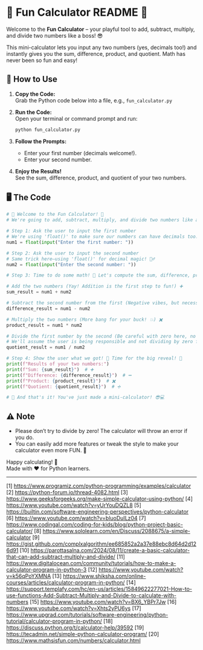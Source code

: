 # 🎉 Fun Calculator README 🎉

Welcome to the **Fun Calculator** – your playful tool to add, subtract, multiply, and divide two numbers like a boss! 😎

This mini-calculator lets you input any two numbers (yes, decimals too!) and instantly gives you the sum, difference, product, and quotient. Math has never been so fun and easy!

## 🚀 How to Use

1. **Copy the Code:**  
   Grab the Python code below into a file, e.g., `fun_calculator.py`

2. **Run the Code:**  
   Open your terminal or command prompt and run:
   ```bash
   python fun_calculator.py
   ```

3. **Follow the Prompts:**  
   - Enter your first number (decimals welcome!).
   - Enter your second number.

4. **Enjoy the Results!**  
   See the sum, difference, product, and quotient of your two numbers.

## 🖥️ The Code

```python
# 🎉 Welcome to the Fun Calculator! 🎉
# We're going to add, subtract, multiply, and divide two numbers like a boss! 😎

# Step 1: Ask the user to input the first number
# We're using 'float()' to make sure our numbers can have decimals too. Fancy, right? ✨
num1 = float(input("Enter the first number: "))

# Step 2: Ask the user to input the second number
# Same trick here—using 'float()' for decimal magic! 🧙‍♂️
num2 = float(input("Enter the second number: "))

# Step 3: Time to do some math! 🧠 Let's compute the sum, difference, product, and quotient.

# Add the two numbers (Yay! Addition is the first step to fun!) ➕
sum_result = num1 + num2

# Subtract the second number from the first (Negative vibes, but necessary! 😜) ➖
difference_result = num1 - num2

# Multiply the two numbers (More bang for your buck! 💥) ✖️
product_result = num1 * num2

# Divide the first number by the second (Be careful with zero here, no math disasters! 😅) ➗
# We'll assume the user is being responsible and not dividing by zero for now!
quotient_result = num1 / num2

# Step 4: Show the user what we got! 🥳 Time for the big reveal! 🎉
print(f"Results of your two numbers:")
print(f"Sum: {sum_result}")  # ➕
print(f"Difference: {difference_result}")  # ➖
print(f"Product: {product_result}")  # ✖️
print(f"Quotient: {quotient_result}")  # ➗

# 🏁 And that's it! You've just made a mini-calculator! 😎💻
```

## ⚠️ Note

- Please don’t try to divide by zero! The calculator will throw an error if you do.
- You can easily add more features or tweak the style to make your calculator even more FUN. 🚀

Happy calculating! 🎈  
Made with ❤️ for Python learners.

---

[1] https://www.programiz.com/python-programming/examples/calculator
[2] https://python-forum.io/thread-4082.html
[3] https://www.geeksforgeeks.org/make-simple-calculator-using-python/
[4] https://www.youtube.com/watch?v=yUrYouDQZL8
[5] https://builtin.com/software-engineering-perspectives/python-calculator
[6] https://www.youtube.com/watch?v=bluoDuILz04
[7] https://www.codingal.com/coding-for-kids/blog/python-project-basic-calculator/
[8] https://www.sololearn.com/en/Discuss/2088675/a-simple-calculator
[9] https://gist.github.com/complxalgorithm/ee685852a2a37e88ebc8d64d2d126d91
[10] https://parottasalna.com/2024/08/11/create-a-basic-calculator-that-can-add-subtract-multiply-and-divide/
[11] https://www.digitalocean.com/community/tutorials/how-to-make-a-calculator-program-in-python-3
[12] https://www.youtube.com/watch?v=k56qPoYXMNA
[13] https://www.shiksha.com/online-courses/articles/calculator-program-in-python/
[14] https://support.templafy.com/hc/en-us/articles/15849622277021-How-to-use-functions-Add-Subtract-Multiply-and-Divide-to-calculate-with-numbers
[15] https://www.youtube.com/watch?v=BX6_YBPr7Jw
[16] https://www.youtube.com/watch?v=Xhts2yPU6ys
[17] https://www.upgrad.com/tutorials/software-engineering/python-tutorial/calculator-program-in-python/
[18] https://discuss.python.org/t/calculator-help/39592
[19] https://tecadmin.net/simple-python-calculator-program/
[20] https://www.mathsisfun.com/numbers/calculator.html
